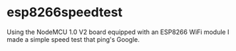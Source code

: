 # esp8266speedtest
Using the NodeMCU 1.0 V2 board equipped with an ESP8266 WiFi module I made a simple speed test that ping's Google.
